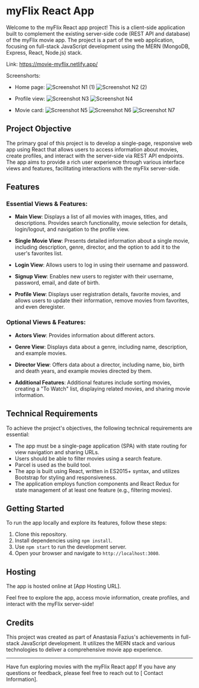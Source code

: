 # myFlix React App

Welcome to the myFlix React app project! This is a client-side application built to complement the existing server-side code (REST API and database) of the myFlix movie app. The project is a part of the web application, focusing on full-stack JavaScript development using the MERN (MongoDB, Express, React, Node.js) stack.

Link: https://movie-myflix.netlify.app/

Screenshorts:
- Home page:
![Screenshot N1 (1)](https://github.com/nastja4/myFlix-client/assets/126527606/a34b276f-4191-4c5e-b7aa-9584f5b2021d)
![Screenshot N2 (2)](https://github.com/nastja4/myFlix-client/assets/126527606/15b3b0fe-6a32-44a4-825d-e98092cfc161)

- Profile view:
![Screenshot N3](https://github.com/nastja4/myFlix-client/assets/126527606/20b379e6-38a4-49d3-a30c-a297f326922b)
![Screenshot N4](https://github.com/nastja4/myFlix-client/assets/126527606/a76dd7f7-fccc-4233-ae53-38d3c8607deb)

- Movie card:
![Screenshot N5](https://github.com/nastja4/myFlix-client/assets/126527606/f63907a0-98b6-443f-b7f8-96e9900eb43a)
![Screenshot N6](https://github.com/nastja4/myFlix-client/assets/126527606/36912100-68d1-48dd-849d-0d4446cfa7d4)
![Screenshot N7](https://github.com/nastja4/myFlix-client/assets/126527606/93a2e7fe-5baa-4d0a-a366-06782ce83cfa)

## Project Objective

The primary goal of this project is to develop a single-page, responsive web app using React that allows users to access information about movies, create profiles, and interact with the server-side via REST API endpoints. The app aims to provide a rich user experience through various interface views and features, facilitating interactions with the myFlix server-side.

## Features

### Essential Views & Features:

- **Main View**: Displays a list of all movies with images, titles, and descriptions. Provides search functionality, movie selection for details, login/logout, and navigation to the profile view.

- **Single Movie View**: Presents detailed information about a single movie, including description, genre, director, and the option to add it to the user's favorites list.

- **Login View**: Allows users to log in using their username and password.

- **Signup View**: Enables new users to register with their username, password, email, and date of birth.

- **Profile View**: Displays user registration details, favorite movies, and allows users to update their information, remove movies from favorites, and even deregister.

### Optional Views & Features:

- **Actors View**: Provides information about different actors.

- **Genre View**: Displays data about a genre, including name, description, and example movies.

- **Director View**: Offers data about a director, including name, bio, birth and death years, and example movies directed by them.

- **Additional Features**: Additional features include sorting movies, creating a "To Watch" list, displaying related movies, and sharing movie information.

## Technical Requirements

To achieve the project's objectives, the following technical requirements are essential:

- The app must be a single-page application (SPA) with state routing for view navigation and sharing URLs.
- Users should be able to filter movies using a search feature.
- Parcel is used as the build tool.
- The app is built using React, written in ES2015+ syntax, and utilizes Bootstrap for styling and responsiveness.
- The application employs function components and React Redux for state management of at least one feature (e.g., filtering movies).

## Getting Started

To run the app locally and explore its features, follow these steps:

1. Clone this repository.
2. Install dependencies using `npm install`.
3. Use `npm start` to run the development server.
4. Open your browser and navigate to `http://localhost:3000`.

## Hosting

The app is hosted online at [App Hosting URL].

Feel free to explore the app, access movie information, create profiles, and interact with the myFlix server-side!

## Credits

This project was created as part of Anastasia Fazius's achievements in full-stack JavaScript development. It utilizes the MERN stack and various technologies to deliver a comprehensive movie app experience.

---

Have fun exploring movies with the myFlix React app! If you have any questions or feedback, please feel free to reach out to [ Contact Information].
